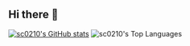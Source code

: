 ## Hi there 👋

<!--
**sc0210/sc0210** is a ✨ _special_ ✨ repository because its `README.md` (this file) appears on your GitHub profile.

Here are some ideas to get you started:

- 🔭 I’m currently working on ...
- 🌱 I’m currently learning ...
- 👯 I’m looking to collaborate on ...
- 🤔 I’m looking for help with ...
- 💬 Ask me about ...
- 📫 How to reach me: ...
- 😄 Pronouns: ...
- ⚡ Fun fact: ...
-->
[![sc0210's GitHub stats](https://github-readme-stats.vercel.app/api?username=sc0210&theme=gotham&rank_icon=github)](https://github.com/anuraghazra/github-readme-stats)
![sc0210's Top Languages](https://github-readme-stats.vercel.app/api/top-langs/?username=sc0210&show_icons=true&theme=gotham&hide_border=false&layout=compact)

<!--
[![Readme Card](https://github-readme-stats.vercel.app/api/pin/?username=sc0210&theme=vue-dark&repo=TexLive-Docker)](https://github.com/sc0210/TexLive-Docker)
[![Readme Card](https://github-readme-stats.vercel.app/api/pin/?username=sc0210&theme=vue-dark&repo=Particle-Tracking-OpenCV)](https://github.com/sc0210/Particle-Tracking-OpenCV)
-->
